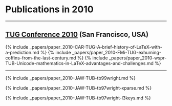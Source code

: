 
# Publications in 2010


<hr class="conference-start">

## [TUG Conference 2010](https://tug.org/tug2010/) (San Francisco, USA)

{% include _papers/paper_2010-CAR-TUG-A-brief-history-of-LaTeX-with-a-prediction.md %}
{% include _papers/paper_2010-FMi-TUG-exhuming-coffins-from-the-last-century.md %}
{% include _papers/paper_2010-wspr-TUB-Unicode-mathematics-in-LaTeX-advantages-and-challenges.md %}

<hr class="conference-end">


{% include _papers/paper_2010-JAW-TUB-tb99wright.md %}

{% include _papers/paper_2010-JAW-TUB-tb97wright-xparse.md %}

{% include _papers/paper_2010-JAW-TUB-tb97wright-l3keys.md %}


